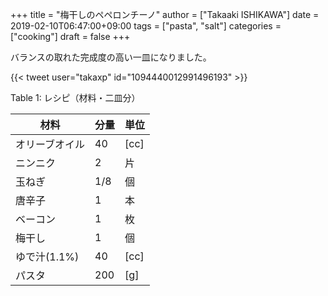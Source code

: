 +++
title = "梅干しのペペロンチーノ"
author = ["Takaaki ISHIKAWA"]
date = 2019-02-10T06:47:00+09:00
tags = ["pasta", "salt"]
categories = ["cooking"]
draft = false
+++

バランスの取れた完成度の高い一皿になりました。  

{{< tweet user="takaxp" id="1094440012991496193" >}}  

<div class="table-caption">
  <span class="table-number">Table 1</span>:
  レシピ（材料・二皿分）
</div>

| 材料      | 分量 | 単位 |
|---------|----|----|
| オリーブオイル | 40  | [cc] |
| ニンニク  | 2   | 片   |
| 玉ねぎ    | 1/8 | 個   |
| 唐辛子    | 1   | 本   |
| ベーコン  | 1   | 枚   |
| 梅干し    | 1   | 個   |
| ゆで汁(1.1%) | 40  | [cc] |
| パスタ    | 200 | [g]  |